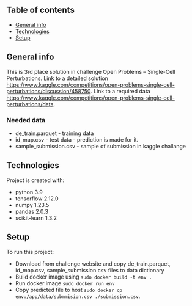 ## Table of contents
* [General info](#general-info)
* [Technologies](#technologies)
* [Setup](#setup)

## General info
This is 3rd place solution in challenge Open Problems – Single-Cell Perturbations. 
Link to a detailed solution https://www.kaggle.com/competitions/open-problems-single-cell-perturbations/discussion/458750.
Link to a required data https://www.kaggle.com/competitions/open-problems-single-cell-perturbations/data.
### Needed data
* de_train.parquet - training data
* id_map.csv - test data - prediction is made for it.
* sample_submission.csv - sample of submission in kaggle challange
	
## Technologies
Project is created with:
* python 3.9
* tensorflow 2.12.0
* numpy 1.23.5
* pandas 2.0.3
* scikit-learn 1.3.2

	
## Setup
To run this project:
* Download from challenge website and copy de_train.parquet, id_map.csv, sample_submission.csv files to data dictionary
* Build docker image using ```sudo docker build -t env .```
* Run docker image ```sudo docker run env```
* Copy predicted file to host ```sudo docker cp env:/app/data/submmision.csv ./submission.csv```.